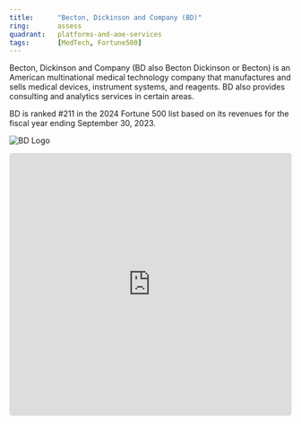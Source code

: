 ```yaml
---
title:      "Becton, Dickinson and Company (BD)"
ring:       assess
quadrant:   platforms-and-aoe-services
tags:       [MedTech, Fortune500]
---
```


Becton, Dickinson and Company (BD also Becton Dickinson or Becton) is an American multinational medical technology company that manufactures and sells medical devices, instrument systems, and reagents. BD also provides consulting and analytics services in certain areas.

BD is ranked #211 in the 2024 Fortune 500 list based on its revenues for the fiscal year ending September 30, 2023. 

![BD Logo](/BD_logo.png)

<iframe
  referrerpolicy="origin"
  width="100%"
  height="470"
  style="background: #FFFFFF;border: none; border-radius: 5px; box-shadow:none"
  src="https://jika.io/embed/area-chart?symbol=BDX&selection=one_year&closeKey=close&boxShadow=true&graphColor=1652f0&textColor=161c2d&backgroundColor=FFFFFF&fontFamily=Nunito"
></iframe>


